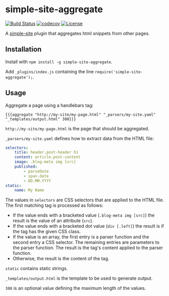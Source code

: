 # simple-site-aggregate
[![Build Status](https://travis-ci.org/Schaltstelle/simple-site-aggregate.svg?branch=master)](https://travis-ci.org/Schaltstelle/simple-site-aggregate)
[![codecov](https://codecov.io/gh/Schaltstelle/simple-site-aggregate/graph/badge.svg)](https://codecov.io/gh/Schaltstelle/simple-site-aggregate)
[![License](https://img.shields.io/badge/License-Apache%202.0-yellowgreen.svg)](https://opensource.org/licenses/Apache-2.0)

A [simple-site](https://github.com/Schaltstelle/simple-site) plugin that aggregates html snippets from other pages.

## Installation
Install with `npm install -g simple-site-aggregate`. 

Add `_plugins/index.js` containing the line `require('simple-site-aggregate');`.

## Usage
Aggregate a page using a handlebars tag:
```
{{{aggregate "http://my-site/my-page.html" "_parsers/my-site.yaml" "_templates/output.html" 300}}}
```

`http://my-site/my-page.html` is the page that should be aggregated.

`_parsers/my-site.yaml` defines how to extract data from the HTML file:
```yaml
selectors:
    title: header.post-header h1
    content: article.post-content
    image: .blog-meta img [src]
    published:
        - parseDate
        - span.date
        - DD.MM.YYYY
static:
    name: My Name
```

The values in `selectors` are CSS selectors that are applied to the HTML file. 
The first matching tag is processed as follows:  
- If the value ends with a bracketed value (`.blog-meta img [src]`) the result is the value of an attribute (`src`).
- If the value ends with a bracketed dot value (`div [.left]`) the result is if the tag has the given CSS class.
- If the value is an array, the first entry is a parser function and the second entry a CSS selector. 
 The remaining entries are parameters to the parser function. 
 The result is the tag's content applied to the parser function. 
- Otherwise, the result is the content of the tag.
 
`static` contains static strings.

`_templates/output.html` is the template to be used to generate output.

`300` is an optional value defining the maximum length of the values.
 
